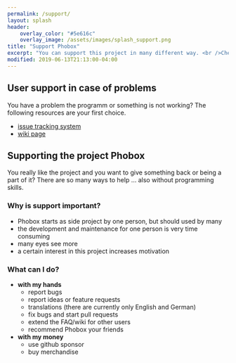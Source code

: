 ```yaml
---
permalink: /support/
layout: splash
header:
    overlay_color: "#5e616c"
    overlay_image: /assets/images/splash_support.png
title: "Support Phobox"
excerpt: "You can support this project in many different way. <br />Check out the possibilities."
modified: 2019-06-13T21:13:00-04:00
---
```


## User support in case of problems

You have a problem the programm or something is not working? The following resources are your first choice.

  * [issue tracking system](https://github.com/phoboxhq/phobox/issues)
  * [wiki page](https://github.com/phoboxhq/phobox/wiki)


## Supporting the project Phobox

You really like the project and you want to give something back or being a part of it?
There are so many ways to help ... also without programming skills.

### Why is support important?
  * Phobox starts as side project by one person, but should used by many
  * the development and maintenance for one person is very time consuming
  * many eyes see more
  * a certain interest in this project increases motivation
  
### What can I do?
  * **with my hands**
    * report bugs
    * report ideas or feature requests
    * translations (there are currently only English and German)
    * fix bugs and start pull requests
    * extend the FAQ/wiki for other users
    * recommend Phobox your friends
  * **with my money**
    * use github sponsor
    * buy merchandise
